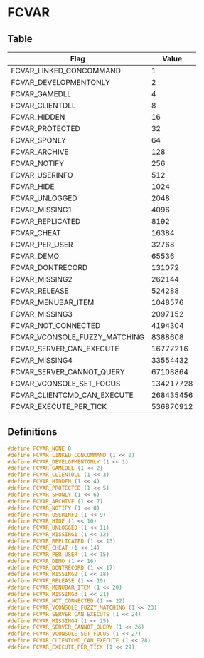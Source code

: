 # FCVAR

## Table

| Flag | Value |
| ---- | ----- |
| FCVAR_LINKED_CONCOMMAND | 1 |
| FCVAR_DEVELOPMENTONLY | 2 |
| FCVAR_GAMEDLL | 4 |
| FCVAR_CLIENTDLL | 8 |
| FCVAR_HIDDEN | 16 |
| FCVAR_PROTECTED | 32 |
| FCVAR_SPONLY | 64 |
| FCVAR_ARCHIVE | 128 |
| FCVAR_NOTIFY | 256 |
| FCVAR_USERINFO | 512 |
| FCVAR_HIDE | 1024 |
| FCVAR_UNLOGGED | 2048 |
| FCVAR_MISSING1 | 4096 |
| FCVAR_REPLICATED | 8192 |
| FCVAR_CHEAT | 16384 |
| FCVAR_PER_USER | 32768 |
| FCVAR_DEMO | 65536 |
| FCVAR_DONTRECORD | 131072 |
| FCVAR_MISSING2 | 262144 |
| FCVAR_RELEASE | 524288 |
| FCVAR_MENUBAR_ITEM | 1048576 |
| FCVAR_MISSING3 | 2097152 |
| FCVAR_NOT_CONNECTED | 4194304 |
| FCVAR_VCONSOLE_FUZZY_MATCHING | 8388608 |
| FCVAR_SERVER_CAN_EXECUTE | 16777216 |
| FCVAR_MISSING4 | 33554432 |
| FCVAR_SERVER_CANNOT_QUERY | 67108864 |
| FCVAR_VCONSOLE_SET_FOCUS | 134217728 |
| FCVAR_CLIENTCMD_CAN_EXECUTE | 268435456 |
| FCVAR_EXECUTE_PER_TICK | 536870912 |

## Definitions

```cpp
#define FCVAR_NONE 0
#define FCVAR_LINKED_CONCOMMAND (1 << 0)
#define FCVAR_DEVELOPMENTONLY (1 << 1)
#define FCVAR_GAMEDLL (1 << 2)
#define FCVAR_CLIENTDLL (1 << 3)
#define FCVAR_HIDDEN (1 << 4)
#define FCVAR_PROTECTED (1 << 5)
#define FCVAR_SPONLY (1 << 6)
#define FCVAR_ARCHIVE (1 << 7)
#define FCVAR_NOTIFY (1 << 8)
#define FCVAR_USERINFO (1 << 9)
#define FCVAR_HIDE (1 << 10)
#define FCVAR_UNLOGGED (1 << 11)
#define FCVAR_MISSING1 (1 << 12)
#define FCVAR_REPLICATED (1 << 13)
#define FCVAR_CHEAT (1 << 14)
#define FCVAR_PER_USER (1 << 15)
#define FCVAR_DEMO (1 << 16)
#define FCVAR_DONTRECORD (1 << 17)
#define FCVAR_MISSING2 (1 << 18)
#define FCVAR_RELEASE (1 << 19)
#define FCVAR_MENUBAR_ITEM (1 << 20)
#define FCVAR_MISSING3 (1 << 21)
#define FCVAR_NOT_CONNECTED (1 << 22)
#define FCVAR_VCONSOLE_FUZZY_MATCHING (1 << 23)
#define FCVAR_SERVER_CAN_EXECUTE (1 << 24)
#define FCVAR_MISSING4 (1 << 25)
#define FCVAR_SERVER_CANNOT_QUERY (1 << 26)
#define FCVAR_VCONSOLE_SET_FOCUS (1 << 27)
#define FCVAR_CLIENTCMD_CAN_EXECUTE (1 << 28)
#define FCVAR_EXECUTE_PER_TICK (1 << 29)
```